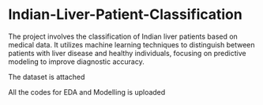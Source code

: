 # Indian-Liver-Patient-Classification
The project involves the classification of Indian liver patients based on medical data. It utilizes machine learning techniques to distinguish between patients with liver disease and healthy individuals, focusing on predictive modeling to improve diagnostic accuracy.

The dataset is attached

All the codes for EDA and Modelling is uploaded
